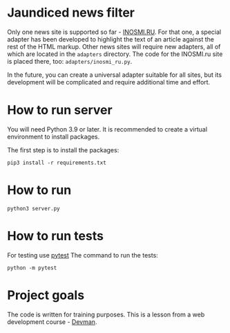 # Jaundiced news filter

Only one news site is supported so far - [INOSMI.RU](https://inosmi.ru/). For that one, a special adapter has been developed to highlight the text of an article against the rest of the HTML markup. Other news sites will require new adapters, all of which are located in the `adapters` directory. The code for the INOSMI.ru site is placed there, too: `adapters/inosmi_ru.py`.

In the future, you can create a universal adapter suitable for all sites, but its development will be complicated and require additional time and effort.

# How to run server

You will need Python 3.9 or later. It is recommended to create a virtual environment to install packages.

The first step is to install the packages:


```
pip3 install -r requirements.txt
```

# How to run

```
python3 server.py
```

# How to run tests

For testing use [pytest](https://docs.pytest.org/en/latest/) The command to run the tests:


```
python -m pytest
```

# Project goals

The code is written for training purposes. This is a lesson from a web development course - [Devman](https://dvmn.org).

